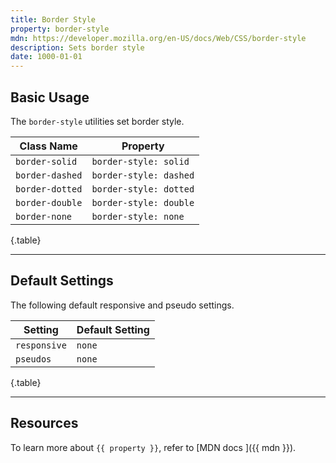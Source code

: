 ```yaml
---
title: Border Style
property: border-style
mdn: https://developer.mozilla.org/en-US/docs/Web/CSS/border-style
description: Sets border style
date: 1000-01-01
---
```


## Basic Usage

The `border-style` utilities set border style.

| Class Name      | Property               |
| --------------- | ---------------------- |
| `border-solid`  | `border-style: solid`  |
| `border-dashed` | `border-style: dashed` |
| `border-dotted` | `border-style: dotted` |
| `border-double` | `border-style: double` |
| `border-none`   | `border-style: none`   |

{.table}

---

## Default Settings

The following default responsive and pseudo settings.

| Setting      | Default Setting |
| ------------ | --------------- |
| `responsive` | `none`          |
| `pseudos`    | `none`          |

{.table}

---

## Resources

To learn more about `{{ property }}`, refer to [MDN docs <i class="far fa-external-link ml-6"></i>]({{ mdn }}).
